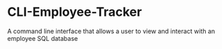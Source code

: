 # CLI-Employee-Tracker
A command line interface that allows a user to view and interact with an employee SQL database
